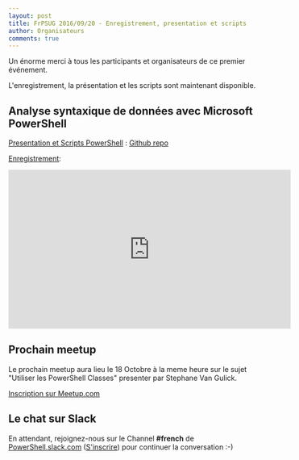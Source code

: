 ```yaml
---
layout: post
title: FrPSUG 2016/09/20 - Enregistrement, presentation et scripts
author: Organisateurs
comments: true
---
```


Un énorme merci à tous les participants et organisateurs de ce premier événement.

L'enregistrement, la présentation et les scripts sont maintenant disponible.

## Analyse syntaxique de données avec Microsoft PowerShell

<u>Presentation et Scripts PowerShell</u> : [Github repo](https://github.com/FrPSUG/Presentations/tree/master/20160920-Analyse%20Syntaxique%20de%20donnees%20(Francois-Xavier%20Cat))

<u>Enregistrement</u>:
<iframe width="560" height="315" src="https://www.youtube.com/embed/sCd8YufeyUI" frameborder="0" allowfullscreen></iframe>


## Prochain meetup
Le prochain meetup aura lieu le 18 Octobre à la meme heure sur le sujet "Utiliser les PowerShell Classes" presenter par Stephane Van Gulick.

[Inscription sur Meetup.com](https://www.meetup.com/fr-FR/FrenchPSUG/events/232808635/)

## Le chat sur Slack

En attendant, rejoignez-nous sur le Channel <b>#french</b> de <a href="https://powershell.slack.com/Slack">PowerShell.slack.com</a>  (<a href="http://slack.poshcode.org/">S'inscrire</a>) pour continuer la conversation :-)
